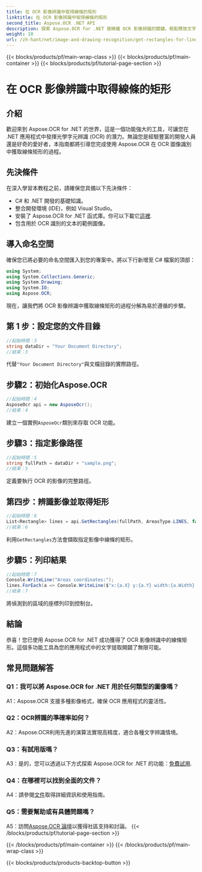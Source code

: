 ```yaml
---
title: 在 OCR 影像辨識中取得線條的矩形
linktitle: 在 OCR 影像辨識中取得線條的矩形
second_title: Aspose.OCR .NET API
description: 探索 Aspose.OCR for .NET 是精確 OCR 影像辨識的關鍵。輕鬆釋放文字擷取的力量。
weight: 10
url: /zh-hant/net/image-and-drawing-recognition/get-rectangles-for-lines/
---
```


{{< blocks/products/pf/main-wrap-class >}}
{{< blocks/products/pf/main-container >}}
{{< blocks/products/pf/tutorial-page-section >}}

# 在 OCR 影像辨識中取得線條的矩形

## 介紹

歡迎來到 Aspose.OCR for .NET 的世界，這是一個功能強大的工具，可讓您在 .NET 應用程式中發揮光學字元辨識 (OCR) 的潛力。無論您是經驗豐富的開發人員還是好奇的愛好者，本指南都將引導您完成使用 Aspose.OCR 在 OCR 圖像識別中獲取線條矩形的過程。

## 先決條件

在深入學習本教程之前，請確保您具備以下先決條件：

- C# 和 .NET 開發的基礎知識。
- 整合開發環境 (IDE)，例如 Visual Studio。
- 安裝了 Aspose.OCR for .NET 函式庫。你可以下載它[這裡](https://releases.aspose.com/ocr/net/).
- 包含用於 OCR 識別的文本的範例圖像。

## 導入命名空間

確保您已將必要的命名空間匯入到您的專案中。將以下行新增至 C# 檔案的頂部：

```csharp
using System;
using System.Collections.Generic;
using System.Drawing;
using System.IO;
using Aspose.OCR;
```

現在，讓我們將 OCR 影像辨識中獲取線條矩形的過程分解為易於遵循的步驟。

## 第 1 步：設定您的文件目錄

```csharp
//起始時間：3
string dataDir = "Your Document Directory";
//結束：3
```

代替`"Your Document Directory"`與文檔目錄的實際路徑。

## 步驟2：初始化Aspose.OCR

```csharp
//起始時間：4
AsposeOcr api = new AsposeOcr();
//結束：4
```

建立一個實例`AsposeOcr`類別來存取 OCR 功能。

## 步驟3：指定影像路徑

```csharp
//起始時間：5
string fullPath = dataDir + "sample.png";
//結束：5
```

定義要執行 OCR 的影像的完整路徑。

## 第四步：辨識影像並取得矩形

```csharp
//起始時間：6
List<Rectangle> lines = api.GetRectangles(fullPath, AreasType.LINES, false);
//結束：6
```

利用`GetRectangles`方法會擷取指定影像中線條的矩形。

## 步驟5：列印結果

```csharp
//起始時間：7
Console.WriteLine("Areas coordinates:");
lines.ForEach(a => Console.WriteLine($"x:{a.X} y:{a.Y} width:{a.Width} height:{a.Height}"));
//結束：7
```

將偵測到的區域的座標列印到控制台。

## 結論

恭喜！您已使用 Aspose.OCR for .NET 成功獲得了 OCR 影像辨識中的線條矩形。這個多功能工具為您的應用程式中的文字提取開闢了無限可能。

## 常見問題解答

### Q1：我可以將 Aspose.OCR for .NET 用於任何類型的圖像嗎？

A1：Aspose.OCR 支援多種影像格式，確保 OCR 應用程式的靈活性。

### Q2：OCR辨識的準確率如何？

A2：Aspose.OCR利用先進的演算法實現高精度，適合各種文字辨識情境。

### Q3：有試用版嗎？

 A3：是的，您可以透過以下方式探索 Aspose.OCR for .NET 的功能：[免費試用](https://releases.aspose.com/).

### Q4：在哪裡可以找到全面的文件？

 A4：請參閱[文件](https://reference.aspose.com/ocr/net/)取得詳細資訊和使用指南。

### Q5：需要幫助或有具體問題嗎？

 A5：訪問[Aspose.OCR 論壇](https://forum.aspose.com/c/ocr/16)以獲得社區支持和討論。
{{< /blocks/products/pf/tutorial-page-section >}}

{{< /blocks/products/pf/main-container >}}
{{< /blocks/products/pf/main-wrap-class >}}

{{< blocks/products/products-backtop-button >}}
